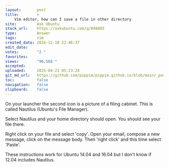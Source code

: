```yaml
---
layout:       post
title:        >
    Vim editor, how can I save a file in other directory
site:         Ask Ubuntu
stack_url:    https://askubuntu.com/q/848003
type:         Answer
tags:         vim
created_date: 2016-11-10 22:46:37
edit_date:    
votes:        "2 "
favorites:    
views:        "96,568 "
accepted:     
uploaded:     2025-04-21 05:23:24
git_md_url:   https://github.com/pippim/pippim.github.io/blob/main/_posts/2016/2016-11-10-Vim-editor_-how-can-I-save-a-file-in-other-directory.md
toc:          false
navigation:   false
clipboard:    false
---
```


On your launcher the second icon is a picture of a filing cabinet. This is called Nautilus (Ubuntu's File Manager).

Select Nautilus and your home directory should open. You should see your file there.

Right click on your file and select 'copy'. Open your email, compose a new message, click on the message body. Then 'right click' and this time select 'Paste'.

These instructions work for Ubuntu 14.04 and 16.04 but I don't know if 12.04 includes Nautilus.
